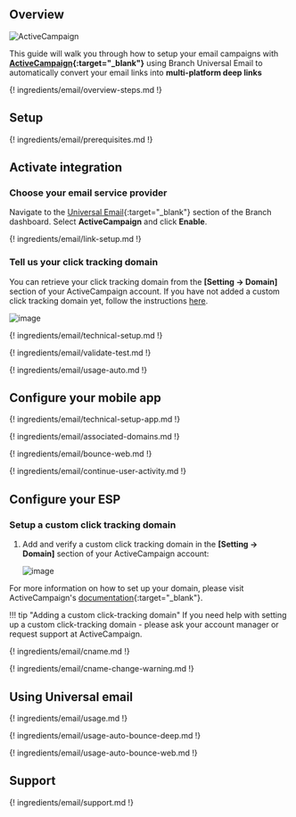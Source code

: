 ## Overview

![ActiveCampaign](https://cdn.branch.io/branch-assets/email-providers/388787843096400122/active_campaign-1538185619248.png)

This guide will walk you through how to setup your email campaigns with **[ActiveCampaign](https://www.activecampaign.com/){:target="\_blank"}** using Branch Universal Email to automatically convert your email links into **multi-platform deep links**

{! ingredients/email/overview-steps.md !}

## Setup

{! ingredients/email/prerequisites.md !}

## Activate integration

### Choose your email service provider

Navigate to the [Universal Email](https://dashboard.branch.io/email){:target="\_blank"} section of the Branch dashboard. Select **ActiveCampaign** and click **Enable**.

{! ingredients/email/link-setup.md !}

### Tell us your click tracking domain

You can retrieve your click tracking domain from the **[Setting -> Domain]** section of your ActiveCampaign account. If you have not added a custom click tracking domain yet, follow the instructions [here](#setup-a-custom-click-tracking-domain).

![image](/_assets/img/pages/email/activecampaign/setup-config.png)

{! ingredients/email/technical-setup.md !}

{! ingredients/email/validate-test.md !}

{! ingredients/email/usage-auto.md !}

## Configure your mobile app

{! ingredients/email/technical-setup-app.md !}

{! ingredients/email/associated-domains.md !}

{! ingredients/email/bounce-web.md !}

{! ingredients/email/continue-user-activity.md !}


## Configure your ESP

### Setup a custom click tracking domain

1. Add and verify a custom click tracking domain in the **[Setting -> Domain]** section of your ActiveCampaign account:

    ![image](/_assets/img/pages/email/activecampaign/create-domain.png)

For more information on how to set up your domain, please visit ActiveCampaign's [documentation](http://www.activecampaign.com/help/using-your-own-custom-domain-name/){:target="\_blank"}.

!!! tip "Adding a custom click-tracking domain"
    If you need help with setting up a custom click-tracking domain - please ask your account manager or request support at ActiveCampaign.

{! ingredients/email/cname.md !}

{! ingredients/email/cname-change-warning.md !}

## Using Universal email

{! ingredients/email/usage.md !}

{! ingredients/email/usage-auto-bounce-deep.md !}

{! ingredients/email/usage-auto-bounce-web.md !}

## Support

{! ingredients/email/support.md !}
